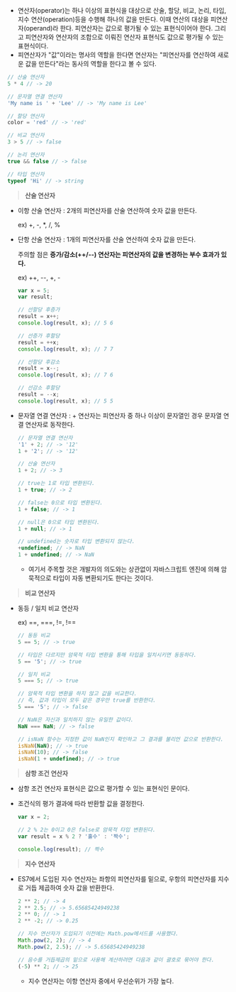 - 연산자(operator)는 하나 이상의 표현식을 대상으로 산술, 할당, 비교, 논리, 타입, 지수 연산(operation)등을 수행해 하나의 값을 만든다. 이때 연산의 대상을 피연산자(operand)라 한다. 피연산자는 값으로 평가될 수 있는 표현식이어야 한다. 그리고 피연산자와 연산자의 조합으로 이뤄진 연산자 표현식도 값으로 평가될 수 있는 표현식이다.
- 피연산자가 "값"이라는 명사의 역할을 한다면 연산자는 "피연산자를 연산하여 새로운 값을 만든다"라는 동사의 역할을 한다고 볼 수 있다.

```jsx
// 산술 연산자
5 * 4 // -> 20

// 문자열 연결 연산자
'My name is ' + 'Lee' // -> 'My name is Lee'

// 할당 연산자
color = 'red' // -> 'red'

// 비교 연산자
3 > 5 // -> false

// 논리 연산자
true && false // -> false

// 타입 연산자
typeof 'Hi' // -> string
```

> **산술 연산자**

- 이항 산술 연산자 : 2개의 피연산자를 산술 연산하여 숫자 값을 만든다.

    ex) +, -, *, /, %

- 단항 산술 연산자 : 1개의 피연산자를 산술 연산하여 숫자 값을 만든다.

    주의할 점은 **증가/감소(++/--) 연산자는 피연산자의 값을 변경하는 부수 효과가 있다.**

    ex) ++, --, +, -

    ```jsx
    var x = 5;
    var result;

    // 선할당 후증가
    result = x++;
    console.log(result, x); // 5 6

    // 선증가 후할당
    result = ++x;
    console.log(result, x); // 7 7

    // 선할당 후감소
    result = x--;
    console.log(result, x); // 7 6

    // 선감소 후할당
    result = --x;
    console.log(result, x); // 5 5
    ```

- 문자열 연결 연산자 : + 연산자는 피연산자 중 하나 이상이 문자열인 경우 문자열 연결 연산자로 동작한다.

    ```jsx
    // 문자열 연결 연산자
    '1' + 2; // -> '12'
    1 + '2'; // -> '12'

    // 산술 연산자
    1 + 2; // -> 3

    // true는 1로 타입 변환된다.
    1 + true; // -> 2

    // false는 0으로 타입 변환된다.
    1 + false; // -> 1

    // null은 0으로 타입 변환된다.
    1 + null; // -> 1

    // undefined는 숫자로 타입 변환되지 않는다.
    +undefined; // -> NaN
    1 + undefined; // -> NaN
    ```

    - 여기서 주목할 것은 개발자의 의도와는 상관없이 자바스크립트 엔진에 의해 암묵적으로 타입이 자동 변환되기도 한다는 것이다.

> **비교 연산자**

- 동등 / 일치 비교 연산자

    ex) ==, ===, !=, !==

    ```jsx
    // 동등 비교
    5 == 5; // -> true

    // 타입은 다르지만 암묵적 타입 변환을 통해 타입을 일치시키면 동등하다.
    5 == '5'; // -> true

    // 일치 비교
    5 === 5; // -> true

    // 암묵적 타입 변환을 하지 않고 값을 비교한다.
    // 즉, 값과 타입이 모두 같은 경우만 true를 반환한다.
    5 === '5'; // -> false

    // NaN은 자신과 일치하지 않는 유일한 값이다.
    NaN === NaN; // -> false

    // isNaN 함수는 지정한 값이 NaN인지 확인하고 그 결과를 불리언 값으로 반환한다.
    isNaN(NaN); // -> true
    isNaN(10); // -> false
    isNaN(1 + undefined); // -> true
    ```

> **삼항 조건 연산자**

- 삼항 조건 연산자 표현식은 값으로 평가할 수 있는 표현식인 문이다.
- 조건식의 평가 결과에 따라 반환할 값을 결정한다.

    ```jsx
    var x = 2;

    // 2 % 2는 0이고 0은 false로 암묵적 타입 변환된다.
    var result = x % 2 ? '홀수' : '짝수';

    console.log(result); // 짝수
    ```

> **지수 연산자**

- ES7에서 도입된 지수 연산자는 좌항의 피연산자를 밑으로, 우항의 피연산자를 지수로 거듭 제곱하여 숫자 값을 반환한다.

    ```jsx
    2 ** 2; // -> 4
    2 ** 2.5; // -> 5.65685424949238
    2 ** 0; // -> 1
    2 ** -2; // -> 0.25

    // 지수 연산자가 도입되기 이전에는 Math.pow메서드를 사용했다.
    Math.pow(2, 2); // -> 4
    Math.pow(2, 2.5); // -> 5.65685424949238

    // 음수를 거듭제곱의 밑으로 사용해 계산하려면 다음과 같이 괄호로 묶어야 한다.
    (-5) ** 2; // -> 25
    ```

    - 지수 연산자는 이항 연산자 중에서 우선순위가 가장 높다.